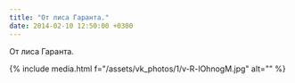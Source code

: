 ```yaml
---
title: "От лиса Гаранта."
date: 2014-02-10 12:50:00 +0300
---
```


От лиса Гаранта.

{% include media.html f="/assets/vk_photos/1/v-R-lOhnogM.jpg" alt="" %}
